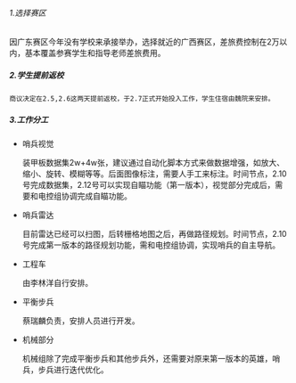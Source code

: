 ###### 1.选择赛区

   因广东赛区今年没有学校来承接举办，选择就近的广西赛区，差旅费控制在2万以内，基本覆盖参赛学生和指导老师差旅费用。

##### 2.学生提前返校

    商议决定在2.5,2.6这两天提前返校，于2.7正式开始投入工作，学生住宿由魏院来安排。

##### 3.工作分工

* 哨兵视觉
  
     装甲板数据集2w+4w张，建议通过自动化脚本方式来做数据增强，如放大、缩小、旋转、模糊等等。后面图像标注，需要人手工来标注。时间节点，2.10号完成数据集，2.12号可以实现自瞄功能（第一版本），视觉部分完成后，需要和电控组协调完成自瞄功能。

* 哨兵雷达
 
  目前雷达已经可以扫图，后转栅格地图之后，再做路径规划。时间节点，2.10号完成第一版本的路径规划功能，需和电控组协调，实现哨兵的自主导航。

* 工程车
 
  由李林洋自行安排。

* 平衡步兵

  蔡瑞麟负责，安排人员进行开发。

* 机械部分

  机械组除了完成平衡步兵和其他步兵外，还需要对原来第一版本的英雄，哨兵，步兵进行迭代优化。
  

